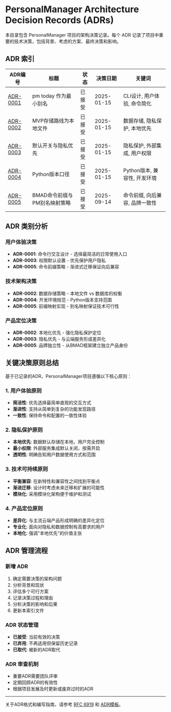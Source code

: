 # PersonalManager Architecture Decision Records (ADRs)

本目录包含 PersonalManager 项目的架构决策记录。每个 ADR 记录了项目中重要的技术决策，包括背景、考虑的方案、最终决策和影响。

## ADR 索引

| ADR编号 | 标题 | 状态 | 决策日期 | 关键词 |
|---------|------|------|----------|--------|
| [ADR-0001](ADR-0001.md) | pm today 作为最小别名 | 已接受 | 2025-01-15 | CLI设计, 用户体验, 命令简化 |
| [ADR-0002](ADR-0002.md) | MVP存储路线为本地文件 | 已接受 | 2025-01-15 | 数据存储, 隐私保护, 本地优先 |
| [ADR-0003](ADR-0003.md) | 默认开关与隐私优先 | 已接受 | 2025-01-15 | 隐私保护, 外部集成, 用户权限 |
| [ADR-0004](ADR-0004.md) | Python版本口径 | 已接受 | 2025-01-15 | Python版本, 兼容性, 开发环境 |
| [ADR-0005](ADR-0005.md) | BMAD命令前缀与PM别名映射策略 | 已接受 | 2025-09-14 | 命令前缀, 向后兼容, 品牌一致性 |

## ADR 类别分析

### 用户体验决策
- **ADR-0001**: 命令行交互设计 - 选择最简洁的日常使用入口
- **ADR-0003**: 权限默认设置 - 优先保护用户隐私
- **ADR-0005**: 命令前缀策略 - 渐进式迁移保证向后兼容

### 技术架构决策  
- **ADR-0002**: 数据存储策略 - 本地文件 vs 数据库的权衡
- **ADR-0004**: 开发环境规范 - Python版本支持范围
- **ADR-0005**: 前缀映射实现 - 别名映射保证技术可行性

### 产品定位决策
- **ADR-0002**: 本地化优先 - 强化隐私保护定位
- **ADR-0003**: 隐私优先 - 与云端服务形成差异化
- **ADR-0005**: 品牌独立性 - 从BMAD框架建立独立产品身份

## 关键决策原则总结

基于已记录的ADR，PersonalManager项目遵循以下核心原则：

### 1. 用户体验原则
- **简洁性**: 优先选择最简单直观的交互方式
- **渐进性**: 支持从简单到复杂的功能发现路径
- **一致性**: 保持命令和配置的一致性体验

### 2. 隐私保护原则
- **本地优先**: 数据默认存储在本地，用户完全控制
- **最小权限**: 外部服务集成默认关闭，按需开启
- **透明性**: 明确告知用户数据使用方式和范围

### 3. 技术可持续原则
- **平衡兼容**: 在新特性和兼容性之间找到平衡点
- **渐进迁移**: 设计时考虑未来迁移和扩展的可能性
- **模块化**: 采用模块化架构便于维护和测试

### 4. 产品定位原则
- **差异化**: 与主流云端产品形成明确的差异化定位
- **专业化**: 面向对隐私和数据控制有高要求的用户
- **本地化**: 强调"本地优先"的价值主张

## ADR 管理流程

### 新增 ADR
1. 确定需要决策的架构问题
2. 分析背景和现状
3. 评估多个可行方案
4. 记录决策过程和理由
5. 分析决策的影响和后果
6. 更新本索引文件

### ADR 状态管理
- **已接受**: 当前有效的决策
- **已弃用**: 不再适用但保留历史记录  
- **已取代**: 被新的ADR取代

### ADR 审查机制
- 重要ADR需要团队评审
- 定期回顾ADR的有效性
- 根据项目发展及时更新或废弃过时的ADR

---

关于ADR格式和编写指南，请参考 [RFC 6919](https://tools.ietf.org/rfc/rfc6919.txt) 和 [ADR模板](https://github.com/joelparkerhenderson/architecture_decision_record)。